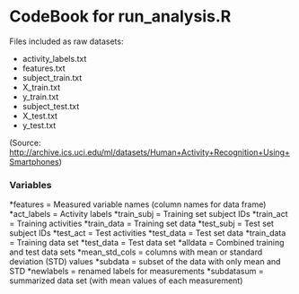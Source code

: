 CodeBook for run_analysis.R
===========

Files included as raw datasets:
* activity_labels.txt
* features.txt
* subject_train.txt
* X_train.txt
* y_train.txt
* subject_test.txt
* X_test.txt
* y_test.txt

(Source: http://archive.ics.uci.edu/ml/datasets/Human+Activity+Recognition+Using+Smartphones)

### Variables
*features = Measured variable names (column names for data frame)
*act_labels = Activity labels
*train_subj = Training set subject IDs
*train_act = Training activities
*train_data = Training set data
*test_subj = Test set subject IDs
*test_act = Test activities
*test_data = Test set data
*train_data = Training data set
*test_data = Test data set
*alldata = Combined training and test data sets
*mean_std_cols = columns with mean or standard deviation (STD) values
*subdata = subset of the data with only mean and STD
*newlabels = renamed labels for measurements
*subdatasum = summarized data set (with mean values of each measurement)